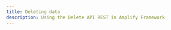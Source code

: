 ```yaml
---
title: Deleting data
description: Using the Delete API REST in Amplify Framework
---
```


<inline-fragment platform="js" src="~/lib/restapi/fragments/js/delete.md"></inline-fragment> <inline-fragment platform="ios" src="~/lib/restapi/fragments/ios/delete.md"></inline-fragment> <inline-fragment platform="android" src="~/lib/restapi/fragments/android/delete.md"></inline-fragment>